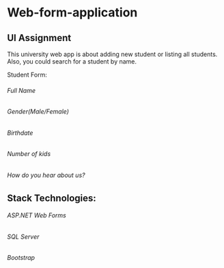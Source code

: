 # Web-form-application
## UI Assignment

This university web app is about adding new student or listing all students. Also, you could search for a student by name.

Student Form:
 ###### Full Name
 ###### Gender(Male/Female)
 ###### Birthdate
 ###### Number of kids
 ###### How do you hear about us?
 
## Stack Technologies:
 ###### *ASP.NET Web Forms*
 ###### *SQL Server*
 ###### *Bootstrap*
